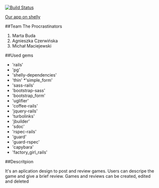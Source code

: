 [![Build Status](https://secure.travis-ci.org/mbuda/RailsGroupProject.png?branch=master)](http://travis-ci.org/mbuda/RailsGroupProject)

[Our app on shelly](http://game-reviews.shellyapp.com/ "Visit us")

##Team The Procrastinators

1. Marta Buda
2. Agnieszka Czerwińska
3. Michał Maciejewski


##Used gems

* 'rails'
* 'pg'
* 'shelly-dependencies'
* 'thin'
*'simple_form'
* 'sass-rails'
* 'bootstrap-sass'
* 'bootstrap_form'
* 'uglifier'
* 'coffee-rails'
* 'jquery-rails'
* 'turbolinks'
* 'jbuilder'
* 'sdoc'
* 'rspec-rails'
* 'guard'
* 'guard-rspec'
* 'capybara'
* 'factory_girl_rails'

##Descritpion

It's an aplication design to post and review games. Users can descripe the game and give a brief review. Games and reviews can be created, edited and deleted
